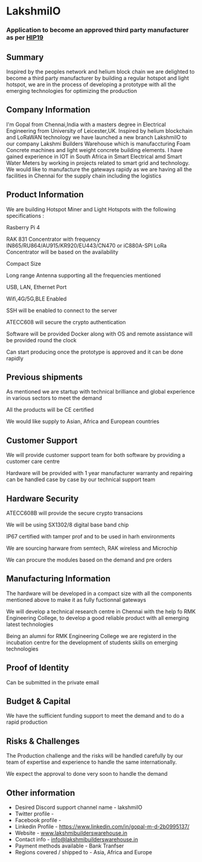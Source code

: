 # LakshmiIO
### Application to become an approved third party manufacturer as per [HIP19](https://github.com/helium/HIP/blob/master/0019-third-party-manufacturers.md)

## Summary

Inspired by the peoples network and helium block chain we are delighted to become a third party manufacturer by building a regular hotspot and light hotspot, we are in the process of developing a prototype with all the emerging technologies for optimizing the production
 

## Company Information

I'm Gopal from Chennai,India with a masters degree in Electrical Engineering from University of Leicester,UK. Inspired by helium blockchain and LoRaWAN technology we have launched a new branch LakshmiIO to our company Lakshmi Builders Warehouse which is manufaccturing Foam Concrete machines and light weight concrete building elements. I have gained experience in IOT in South Africa in Smart Electrical amd Smart Water Meters by working in projects related to smart grid and technology. We would like to manufacture the gateways rapidy as we are having all the facilities in Chennai for the supply chain including the logistics

## Product Information

We are building Hotspot Miner and Light Hotspots with the following specifications :

Rasberry Pi 4 

RAK 831 Concentrator with frequency IN865/RU864/AU915/KR920/EU443/CN470 or iC880A-SPI LoRa Concentrator will be based on the availability

Compact Size

Long range Antenna supporting all the frequencies mentioned 

USB, LAN, Ethernet Port

Wifi,4G/5G,BLE Enabled

SSH will be enabled to connect to the server

ATECC608 will secure the crypto authentication

Software will be provided Docker along with OS and remote assistance will be provided round the clock

Can start producing once the prototype is approved and it can be done rapidly

## Previous shipments

As mentioned we are startup with technical brilliance and global experience in various sectors to meet the demand

All the products will be CE certified

We would like supply to Asian, Africa and European countries

## Customer Support

We will provide customer support team for both software by providing a customer care centre 

Hardware will be provided with 1 year manufacturer warranty and repairing can be handled case by case by our technical support team


## Hardware Security

ATECC608B will provide the secure crypto transacions

We will be using SX1302/8 digital base band chip

IP67 certified with tamper prof and to be used in harh environments

We are sourcing harware from semtech, RAK wireless and Microchip

We can procure the modules based on the demand and pre orders

## Manufacturing Information

The hardware will be developed in a compact size with all the components mentioned above to make it as fully fuctionnal gateways

We will develop a technical research centre in Chennai with the help fo RMK Engineering College, to develop a good reliable product with all emerging latest technologies

Being an alumni for RMK Engineering College we are registerd in the incubation centre for the development of students skills on emerging technologies



## Proof of Identity

Can be submitted in the private email

## Budget & Capital

We have the sufficient funding support to meet the demand and to do a rapid production 

## Risks & Challenges

The Production challenge and the risks will be handled carefully by our team of expertise and experience to handle the same internationally.

We expect the approval to done very soon to handle the demand

## Other information

* Desired Discord support channel name - lakshmiIO
* Twitter profile - 
* Facebook profile - 
* Linkedin Profile - https://www.linkedin.com/in/gopal-m-d-2b0995137/
* Website - www.lakshmibuilderswarehouse.in
* Contact info - info@lakshmibuilderswarehouse.in
* Payment methods available - Bank Tranfser
*  Regions covered / shipped to - Asia, Africa and Europe
